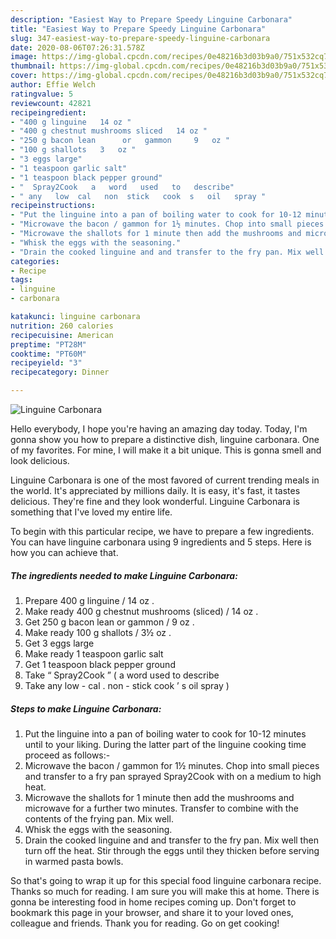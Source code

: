 ```yaml
---
description: "Easiest Way to Prepare Speedy Linguine Carbonara"
title: "Easiest Way to Prepare Speedy Linguine Carbonara"
slug: 347-easiest-way-to-prepare-speedy-linguine-carbonara
date: 2020-08-06T07:26:31.578Z
image: https://img-global.cpcdn.com/recipes/0e48216b3d03b9a0/751x532cq70/linguine-carbonara-recipe-main-photo.jpg
thumbnail: https://img-global.cpcdn.com/recipes/0e48216b3d03b9a0/751x532cq70/linguine-carbonara-recipe-main-photo.jpg
cover: https://img-global.cpcdn.com/recipes/0e48216b3d03b9a0/751x532cq70/linguine-carbonara-recipe-main-photo.jpg
author: Effie Welch
ratingvalue: 5
reviewcount: 42821
recipeingredient:
- "400 g linguine   14 oz "
- "400 g chestnut mushrooms sliced   14 oz "
- "250 g bacon lean      or   gammon     9   oz "
- "100 g shallots   3   oz "
- "3 eggs large"
- "1 teaspoon garlic salt"
- "1 teaspoon black pepper ground"
- "  Spray2Cook   a   word   used   to   describe"
- " any   low  cal   non  stick   cook  s   oil   spray "
recipeinstructions:
- "Put the linguine into a pan of boiling water to cook for 10-12 minutes until to your liking. During the latter part of the linguine cooking time proceed as follows:-"
- "Microwave the bacon / gammon for 1½ minutes. Chop into small pieces and transfer to a fry pan sprayed Spray2Cook with on a medium to high heat."
- "Microwave the shallots for 1 minute then add the mushrooms and microwave for a further two minutes. Transfer to combine with the contents of the frying pan. Mix well."
- "Whisk the eggs with the seasoning."
- "Drain the cooked linguine and and transfer to the fry pan. Mix well then turn off the heat. Stir through the eggs until they thicken before serving in warmed pasta bowls."
categories:
- Recipe
tags:
- linguine
- carbonara

katakunci: linguine carbonara 
nutrition: 260 calories
recipecuisine: American
preptime: "PT28M"
cooktime: "PT60M"
recipeyield: "3"
recipecategory: Dinner

---
```



![Linguine Carbonara](https://img-global.cpcdn.com/recipes/0e48216b3d03b9a0/751x532cq70/linguine-carbonara-recipe-main-photo.jpg)

Hello everybody, I hope you're having an amazing day today. Today, I'm gonna show you how to prepare a distinctive dish, linguine carbonara. One of my favorites. For mine, I will make it a bit unique. This is gonna smell and look delicious.



Linguine Carbonara is one of the most favored of current trending meals in the world. It's appreciated by millions daily. It is easy, it's fast, it tastes delicious. They're fine and they look wonderful. Linguine Carbonara is something that I've loved my entire life.


To begin with this particular recipe, we have to prepare a few ingredients. You can have linguine carbonara using 9 ingredients and 5 steps. Here is how you can achieve that.

<!--inarticleads1-->

##### The ingredients needed to make Linguine Carbonara:

1. Prepare 400 g linguine /  14 oz .
1. Make ready 400 g chestnut mushrooms (sliced) /  14 oz .
1. Get 250 g bacon lean      or   gammon   /  9   oz .
1. Make ready 100 g shallots /  3½   oz .
1. Get 3 eggs large
1. Make ready 1 teaspoon garlic salt
1. Get 1 teaspoon black pepper ground
1. Take  “ Spray2Cook ” ( a   word   used   to   describe
1. Take  any   low - cal .  non - stick   cook ’ s   oil   spray )




<!--inarticleads2-->

##### Steps to make Linguine Carbonara:

1. Put the linguine into a pan of boiling water to cook for 10-12 minutes until to your liking. During the latter part of the linguine cooking time proceed as follows:-
1. Microwave the bacon / gammon for 1½ minutes. Chop into small pieces and transfer to a fry pan sprayed Spray2Cook with on a medium to high heat.
1. Microwave the shallots for 1 minute then add the mushrooms and microwave for a further two minutes. Transfer to combine with the contents of the frying pan. Mix well.
1. Whisk the eggs with the seasoning.
1. Drain the cooked linguine and and transfer to the fry pan. Mix well then turn off the heat. Stir through the eggs until they thicken before serving in warmed pasta bowls.




So that's going to wrap it up for this special food linguine carbonara recipe. Thanks so much for reading. I am sure you will make this at home. There is gonna be interesting food in home recipes coming up. Don't forget to bookmark this page in your browser, and share it to your loved ones, colleague and friends. Thank you for reading. Go on get cooking!
